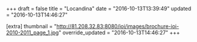 +++
draft = false
title = "Locandina"
date = "2016-10-13T13:39:49"
updated = "2016-10-13T14:46:27"

[extra]
thumbnail = "http://81.208.32.83:8080/ioi/images/brochure-ioi-2010-2011_page_1.jpg"
override_updated = "2016-10-13T14:46:27"
+++
